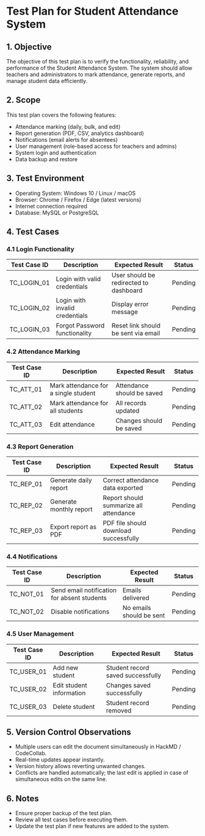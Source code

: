 # Test Plan for Student Attendance System

## 1. Objective
The objective of this test plan is to verify the functionality, reliability, and performance of the Student Attendance System. The system should allow teachers and administrators to mark attendance, generate reports, and manage student data efficiently.

## 2. Scope
This test plan covers the following features:
- Attendance marking (daily, bulk, and edit)
- Report generation (PDF, CSV, analytics dashboard)
- Notifications (email alerts for absentees)
- User management (role-based access for teachers and admins)
- System login and authentication
- Data backup and restore

## 3. Test Environment
- Operating System: Windows 10 / Linux / macOS
- Browser: Chrome / Firefox / Edge (latest versions)
- Internet connection required
- Database: MySQL or PostgreSQL

## 4. Test Cases

### 4.1 Login Functionality
| Test Case ID | Description | Expected Result | Status |
|--------------|-------------|----------------|--------|
| TC_LOGIN_01  | Login with valid credentials | User should be redirected to dashboard | Pending |
| TC_LOGIN_02  | Login with invalid credentials | Display error message | Pending |
| TC_LOGIN_03  | Forgot Password functionality | Reset link should be sent via email | Pending |

### 4.2 Attendance Marking
| Test Case ID | Description | Expected Result | Status |
|--------------|-------------|----------------|--------|
| TC_ATT_01    | Mark attendance for a single student | Attendance should be saved | Pending |
| TC_ATT_02    | Mark attendance for all students | All records updated | Pending |
| TC_ATT_03    | Edit attendance | Changes should be saved | Pending |

### 4.3 Report Generation
| Test Case ID | Description | Expected Result | Status |
|--------------|-------------|----------------|--------|
| TC_REP_01    | Generate daily report | Correct attendance data exported | Pending |
| TC_REP_02    | Generate monthly report | Report should summarize all attendance | Pending |
| TC_REP_03    | Export report as PDF | PDF file should download successfully | Pending |

### 4.4 Notifications
| Test Case ID | Description | Expected Result | Status |
|--------------|-------------|----------------|--------|
| TC_NOT_01    | Send email notification for absent students | Emails delivered | Pending |
| TC_NOT_02    | Disable notifications | No emails should be sent | Pending |

### 4.5 User Management
| Test Case ID | Description | Expected Result | Status |
|--------------|-------------|----------------|--------|
| TC_USER_01   | Add new student | Student record saved successfully | Pending |
| TC_USER_02   | Edit student information | Changes saved successfully | Pending |
| TC_USER_03   | Delete student | Student record removed | Pending |

## 5. Version Control Observations
- Multiple users can edit the document simultaneously in HackMD / CodeCollab.
- Real-time updates appear instantly.
- Version history allows reverting unwanted changes.
- Conflicts are handled automatically; the last edit is applied in case of simultaneous edits on the same line.

## 6. Notes
- Ensure proper backup of the test plan.
- Review all test cases before executing them.
- Update the test plan if new features are added to the system.
